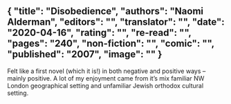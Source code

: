 {
 "title": "Disobedience",
 "authors": "Naomi Alderman",
 "editors": "",
 "translator": "",
 "date": "2020-04-16",
 "rating": "",
 "re-read": "",
 "pages": "240",
 "non-fiction": "",
 "comic": "",
 "published": "2007",
 "image": ""
}
---

Felt like a first novel (which it is!) in both negative and positive ways – mainly positive. A lot of my enjoyment came from it’s mix familiar NW London geographical setting and unfamiliar Jewish orthodox cultural setting.